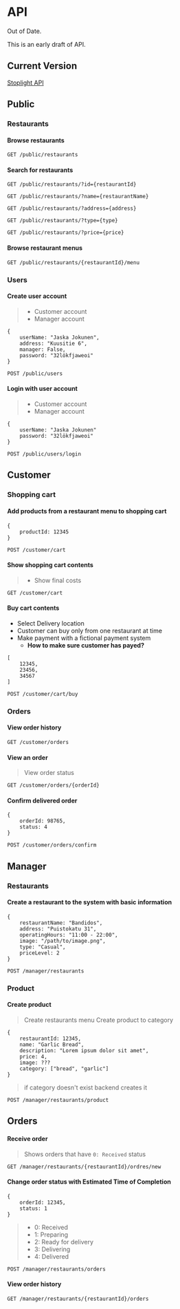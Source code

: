 # API

Out of Date.

This is an early draft of API.

## Current Version

[Stoplight API](https://awa-food-app.stoplight.io/docs/awa-food-app-api/YXBpOjI4OTEwMDQ1-awa-food-api)

## Public

### Restaurants

#### Browse restaurants

`GET /public/restaurants`

#### Search for restaurants

`GET /public/restaurants/?id={restaurantId}`

`GET /public/restaurants/?name={restaurantName}`

`GET /public/restaurants/?address={address}`

`GET /public/restaurants/?type={type}`

`GET /public/restaurants/?price={price}`

#### Browse restaurant menus

`GET /public/restaurants/{restaurantId}/menu`

### Users

#### Create user account

> - Customer account
> - Manager account

```
{
    userName: "Jaska Jokunen",
    address: "Kuusitie 6",
    manager: False,
    password: "32lökfjaweoi"
}
```

`POST /public/users`

#### Login with user account

> - Customer account
> - Manager account

```
{
    userName: "Jaska Jokunen"
    password: "32lökfjaweoi"
}
```

`POST /public/users/login`


## Customer

### Shopping cart

#### Add products from a restaurant menu to shopping cart

```
{
    productId: 12345
}
```

`POST /customer/cart`

#### Show shopping cart contents

> - Show final costs

`GET /customer/cart`

#### Buy cart contents

- Select Delivery location
- Customer can buy only from one restaurant at time
- Make payment with a fictional payment system
  - **How to make sure customer has payed?**

```
[
    12345,
    23456,
    34567
]
```

`POST /customer/cart/buy`

### Orders

#### View order history

`GET /customer/orders`

#### View an order

> View order status

`GET /customer/orders/{orderId}`

#### Confirm delivered order

```
{
    orderId: 98765,
    status: 4
}
```

`POST /customer/orders/confirm`


## Manager

### Restaurants

#### Create a restaurant to the system with basic information

```
{
    restaurantName: "Bandidos",
    address: "Puistokatu 31",
    operatingHours: "11:00 - 22:00",
    image: "/path/to/image.png",
    type: "Casual",
    priceLevel: 2
}
```

`POST /manager/restaurants`

### Product

#### Create product

> Create restaurants menu
> Create product to category

```
{
    restaurantId: 12345,
    name: "Garlic Bread",
    description: "Lorem ipsum dolor sit amet",
    price: 4,
    image: ???
    category: ["bread", "garlic"]
}
```

> if category doesn't exist backend creates it

`POST /manager/restaurants/product`

## Orders

#### Receive order

> Shows orders that have `0: Received` status

`GET /manager/restaurants/{restaurantId}/ordres/new`

#### Change order status with Estimated Time of Completion

```
{
    orderId: 12345,
    status: 1
}
```

> - 0: Received
> - 1: Preparing
> - 2: Ready for delivery
> - 3: Delivering
> - 4: Delivered

`POST /manager/restaurants/orders`

#### View order history

`GET /manager/restaurants/{restaurantId}/orders`
